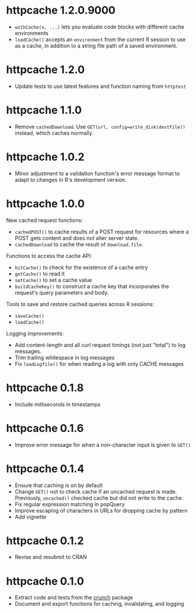 # httpcache 1.2.0.9000

* `withCache(x, ...)` lets you evaluate code blocks with different cache environments
* `loadCache()` accepts an `environment` from the current R session to use as a cache, in addition to a string file path of a saved environment.

# httpcache 1.2.0

* Update tests to use latest features and function naming from `httptest`

# httpcache 1.1.0

* Remove `cachedDownload`. Use `GET(url, config=write_disk(destfile))` instead, which caches normally.

# httpcache 1.0.2

* Minor adjustment to a validation function's error message format to adapt to changes in R's development version.

# httpcache 1.0.0

New cached request functions:

* `cachedPOST()` to cache results of a POST request for resources where a POST gets content and does not alter server state.
* `cachedDownload` to cache the result of `download.file`.

Functions to access the cache API:

* `hitCache()` to check for the existence of a cache entry
* `getCache()` to read it
* `setCache()` to set a cache value
* `buildCacheKey()` to construct a cache key that incorporates the request's query parameters and body.

Tools to save and restore cached queries across R sessions:

* `saveCache()`
* `loadCache()`

Logging improvements:

* Add content-length and all curl request timings (not just "total") to log messages.
* Trim trailing whitespace in log messages
* Fix `loadLogfile()` for when reading a log with only CACHE messages

# httpcache 0.1.8

* Include milliseconds in timestamps

# httpcache 0.1.6

* Improve error message for when a non-character input is given to `GET()`

# httpcache 0.1.4

* Ensure that caching is on by default
* Change `GET()` not to check cache if an uncached request is made. Previously, `uncached()` checked cache but did not write to the cache.
* Fix regular expression matching in popQuery
* Improve escaping of characters in URLs for dropping cache by pattern
* Add vignette

# httpcache 0.1.2

* Revise and resubmit to CRAN

# httpcache 0.1.0

* Extract code and tests from the [crunch](https://crunch.io/r/crunch/) package
* Document and export functions for caching, invalidating, and logging
